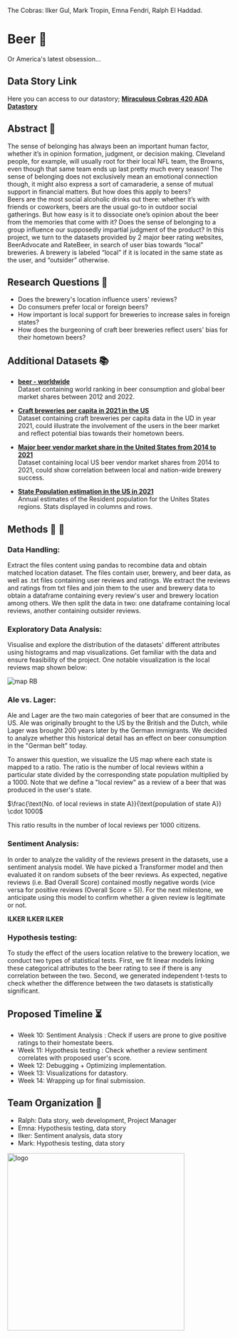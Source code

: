 
The Cobras: Ilker Gul, Mark Tropin, Emna Fendri, Ralph El Haddad.
# Beer :beer:
Or America's latest obsession...

## Data Story Link
Here you can access to our datastory;
**[Miraculous Cobras 420 ADA Datastory](https://ralph-elhaddad.github.io/miraculouscobras420-ada/american-beer-heritage)**<br>


## Abstract :page_facing_up:
The sense of belonging has always been an important human factor, whether it’s in opinion formation, judgment, or decision making. Cleveland people, for example, will usually root for their local NFL team, the Browns, even though that same team ends up last pretty much every season! The sense of belonging does not exclusively mean an emotional connection though, it might also express a sort of camaraderie, a sense of mutual support in financial matters. But how does this apply to beers? <br>
Beers are the most social alcoholic drinks out there: whether it’s with friends or coworkers, beers are the usual go-to in outdoor social gatherings. But how easy is it to dissociate one’s opinion about the beer from the memories that come with it? Does the sense of belonging to a group influence our supposedly impartial judgment of the product? In this project, we turn to the datasets provided by 2 major beer rating websites, BeerAdvocate and RateBeer, in search of user bias towards “local” breweries. A brewery is labeled “local” if it is located in the same state as the user, and “outsider” otherwise.



## Research Questions :thinking:
* Does the brewery's location influence users' reviews? <br>
* Do consumers prefer local or foreign beers? <br>
* How important is local support for breweries to increase sales in foreign states? <br>
* How does the burgeoning of craft beer breweries reflect users' bias for their hometown beers? 


## Additional Datasets :books:


* **[beer - worldwide](https://www.statista.com/outlook/cmo/alcoholic-drinks/beer/worldwide)** <br>
Dataset containing world ranking in beer consumption and global beer market shares between 2012 and 2022.

* **[Craft breweries per capita in 2021  in the US](https://datasetsearch.research.google.com/search?src=2&query=U.S.%20craft%20beer%20breweries%20per%20capita%202021%2C%20by%20state&docid=L2cvMTFwd2Y1NzR5NA%3D%3D)** <br>
Dataset containing craft breweries per capita data in the UD in year 2021, could illustrate the involvement of the users in the beer market and reflect potential bias towards their hometown beers.
* **[ Major beer vendor market share in the United States from 2014 to 2021](https://datasetsearch.research.google.com/search?src=2&query=Major%20beer%20vendor%20market%20share%20in%20the%20United%20States%20from%202014%20to%202021&docid=L2cvMTFyOW1iYm5jdw%3D%3D)** <br>
Dataset containing local US beer vendor market shares from 2014 to 2021, could show correlation between local and nation-wide brewery success.

* **[State Population estimation in the US in 2021](https://www.census.gov/data/tables/time-series/demo/popest/2020s-state-total.html)** <br>
Annual estimates of the Resident population for the Unites States regions. Stats displayed in columns and rows.





## Methods :wrench: :hammer:
### Data Handling:
Extract the files content using pandas to recombine data and obtain matched location dataset. The files contain user, brewery, and beer data, as well as .txt files containing user reviews and ratings. We extract the reviews and ratings from txt files and join them to the user and brewery data to obtain a dataframe containing every review's user and brewery location among others. We then split the data in two: one dataframe containing local reviews, another containing outsider reviews.

### Exploratory Data Analysis:
Visualise and explore the distribution of the datasets' different attributes using histograms and map visualizations. Get familiar with the data and ensure feasibility of the project. One notable visualization is the local reviews map shown below:

![map RB](https://user-images.githubusercontent.com/62402657/202795637-a3214126-d35d-46db-bc85-ad5128718104.png)


### Ale vs. Lager:

Ale and Lager are the two main categories of beer that are consumed in the US. Ale was originally brought to the US by the British and the Dutch, while Lager was brought 200 years later by the German immigrants. We decided to analyze whether this historical detail has an effect on beer consumption in the "German belt" today.

To answer this question, we visualize the US map where each state is mapped to a ratio. The ratio is the number of local reviews within a particular state divided by the corresponding state population multiplied by a 1000. Note that we define a "local review" as a review of a beer that was produced in the user's state.

$\frac{\text{No. of local reviews in state A}}{\text{population of state A}} \cdot 1000$

This ratio results in the number of local reviews per 1000 citizens.  

### Sentiment Analysis: 
In order to analyze the validity of the reviews present in the datasets, use a sentiment analysis model. We have picked a Transformer model and then evaluated it on random subsets of the beer reviews. As expected, negative reviews (i.e. Bad Overall Score) contained mostly negative words (vice versa for positive reviews (Overall Score = 5)). For the next milestone, we anticipate using this model to confirm whether a given review is legitimate or not.

**ILKER ILKER ILKER**

### Hypothesis testing:
To study the effect of the users location relative to the brewery location, we conduct two types of statistical tests. First, we fit linear models linking these categorical attributes to the beer rating to see if there is any correlation between the two. Second, we generated independent t-tests to check whether the difference between the two datasets is statistically significant.


## Proposed Timeline :hourglass_flowing_sand:
* Week 10: Sentiment Analysis : Check if users are prone to give positive ratings to their homestate beers.
* Week 11: Hypothesis testing : Check whether a review sentiment correlates with proposed user's score.
* Week 12: Debugging + Optimizing implementation.
* Week 13: Visualizations for datastory.
* Week 14: Wrapping up for final submission.

## Team Organization :snake:

* Ralph: Data story, web development, Project Manager
* Emna: Hypothesis testing, data story
* Ilker: Sentiment analysis, data story
* Mark: Hypothesis testing, data story

<img width="397" alt="logo" src="https://user-images.githubusercontent.com/62402657/209407022-4545a95a-57d4-415a-82cd-913f901f1f26.png">

